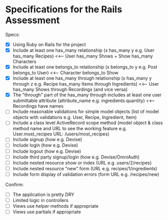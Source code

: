 # Specifications for the Rails Assessment

Specs:
- [x] Using Ruby on Rails for the project
- [x] Include at least one has_many relationship (x has_many y e.g. User has_many Recipes)  <<-- User has_many Shows + Show has_many Characters
- [x] Include at least one belongs_to relationship (x belongs_to y e.g. Post belongs_to User) <<-- Character belongs_to Show
- [x] Include at least one has_many through relationship (x has_many y through z e.g. Recipe has_many Items through Ingredients) <<-- User has_many Shows through Recordings (and vice versa)
- [x] The "through" part of the has_many through includes at least one user submittable attribute (attribute_name e.g. ingredients.quantity) <<-- Recordings have names
- [ ] Include reasonable validations for simple model objects (list of model objects with validations e.g. User, Recipe, Ingredient, Item)
- [ ] Include a class level ActiveRecord scope method (model object & class method name and URL to see the working feature e.g. User.most_recipes URL: /users/most_recipes)
- [ ] Include signup (how e.g. Devise)
- [ ] Include login (how e.g. Devise)
- [ ] Include logout (how e.g. Devise)
- [ ] Include third party signup/login (how e.g. Devise/OmniAuth)
- [ ] Include nested resource show or index (URL e.g. users/2/recipes)
- [ ] Include nested resource "new" form (URL e.g. recipes/1/ingredients)
- [ ] Include form display of validation errors (form URL e.g. /recipes/new)

Confirm:
- [ ] The application is pretty DRY
- [ ] Limited logic in controllers
- [ ] Views use helper methods if appropriate
- [ ] Views use partials if appropriate
